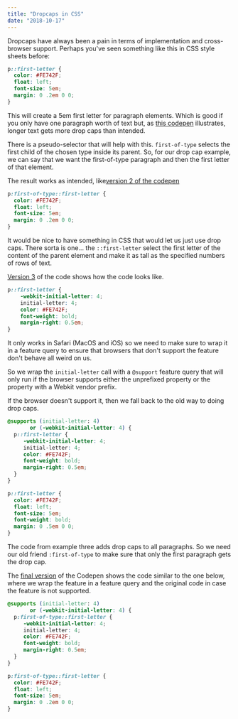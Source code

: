 ```yaml
---
title: "Dropcaps in CSS"
date: "2018-10-17"
---
```


Dropcaps have always been a pain in terms of implementation and cross-browser support. Perhaps you've seen something like this in CSS style sheets before:

```css
p::first-letter {
  color: #FE742F;
  float: left;
  font-size: 5em;
  margin: 0 .2em 0 0;
}
```

This will create a 5em first letter for paragraph elements. Which is good if you only have one paragraph worth of text but, as [this codepen](https://codepen.io/caraya/pen/WaGyqN) illustrates, longer text gets more drop caps than intended.

There is a pseudo-selector that will help with this. `first-of-type` selects the first child of the chosen type inside its parent. So, for our drop cap example, we can say that we want the first-of-type paragraph and then the first letter of that element.

The result works as intended, like[version 2 of the codepen](https://codepen.io/caraya/pen/jeMKgb)

```css
p:first-of-type::first-letter {
  color: #FE742F;
  float: left;
  font-size: 5em;
  margin: 0 .2em 0 0;
}
```

It would be nice to have something in CSS that would let us just use drop caps. There sorta is one... the `::first-letter` select the first letter of the content of the parent element and make it as tall as the specified numbers of rows of text.

[Version 3](https://codepen.io/caraya/pen/PyGBwv) of the code shows how the code looks like.

```css
p::first-letter {
    -webkit-initial-letter: 4;
    initial-letter: 4;
    color: #FE742F;
    font-weight: bold;
    margin-right: 0.5em;
}
```

It only works in Safari (MacOS and iOS) so we need to make sure to wrap it in a feature query to ensure that browsers that don't support the feature don't behave all weird on us.

So we wrap the `initial-letter` call with a `@support` feature query that will only run if the browser supports either the unprefixed property or the property with a Webkit vendor prefix.

If the browser doesn't support it, then we fall back to the old way to doing drop caps.

```css
@supports (initial-letter: 4)
       or (-webkit-initial-letter: 4) {
  p::first-letter {
     -webkit-initial-letter: 4;
     initial-letter: 4;
     color: #FE742F;
     font-weight: bold;
     margin-right: 0.5em;
  }
}

p::first-letter {
  color: #FE742F;
  float: left;
  font-size: 5em;
  font-weight: bold;
  margin: 0 .5em 0 0;
}
```

The code from example three adds drop caps to all paragraphs. So we need our old friend `:first-of-type` to make sure that only the first paragraph gets the drop cap.

The [final version](https://codepen.io/caraya/pen/NORBJd) of the Codepen shows the code similar to the one below, where we wrap the feature in a feature query and the original code in case the feature is not supported.

```css
@supports (initial-letter: 4)
       or (-webkit-initial-letter: 4) {
  p:first-of-type::first-letter {
     -webkit-initial-letter: 4;
     initial-letter: 4;
     color: #FE742F;
     font-weight: bold;
     margin-right: 0.5em;
  }
}

p:first-of-type::first-letter {
  color: #FE742F;
  float: left;
  font-size: 5em;
  margin: 0 .2em 0 0;
}
```
